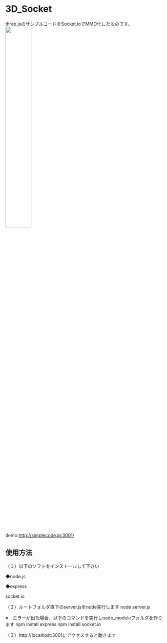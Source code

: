 3D_Socket
=========

three.jsのサンプルコードをSocket.ioでMMO化したものです。
<img src="http://simplecode.jp/lolipop/github/3D_Socket.png" width="40%" height="40%">　

demo:http://simplecode.jp:3001/

使用方法
----------
（１）以下のソフトをインストールして下さい

◆node.js

◆express

socket.io

（２）ルートフォルダ直下のserver.jsをnode実行します
node server.js

※　エラーが出た場合、以下のコマンドを実行しnode_moduleフォルダを作ります
npm install express
npm install socket.io

（３）http://localhost:3001にアクセスすると動きます
